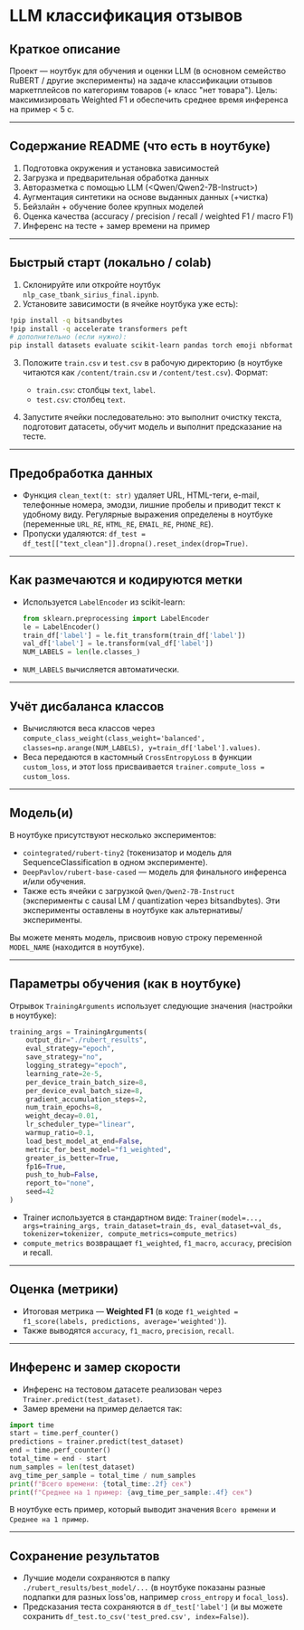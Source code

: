 # LLM классификация отзывов

## Краткое описание

Проект — ноутбук для обучения и оценки LLM (в основном семейство RuBERT / другие эксперименты) на задаче классификации отзывов маркетплейсов по категориям товаров (+ класс "нет товара"). Цель: максимизировать Weighted F1 и обеспечить среднее время инференса на пример < 5 с.

---

## Содержание README (что есть в ноутбуке)

1. Подготовка окружения и установка зависимостей
2. Загрузка и предварительная обработка данных
3. Авторазметка с помощью LLM (<Qwen/Qwen2-7B-Instruct>)
4. Аугментация синтетики на основе выданных данных (+чистка)
5. Бейзлайн + обучение более крупных моделей
6. Оценка качества (accuracy / precision / recall / weighted F1 / macro F1)
7. Инференс на тесте + замер времени на пример

---

## Быстрый старт (локально / colab)

1. Склонируйте или откройте ноутбук `nlp_case_tbank_sirius_final.ipynb`.
2. Установите зависимости (в ячейке ноутбука уже есть):

```bash
!pip install -q bitsandbytes
!pip install -q accelerate transformers peft
# дополнительно (если нужно):
pip install datasets evaluate scikit-learn pandas torch emoji nbformat
```

3. Положите `train.csv` и `test.csv` в рабочую директорию (в ноутбуке читаются как `/content/train.csv` и `/content/test.csv`). Формат:

   * `train.csv`: столбцы `text`, `label`.
   * `test.csv`: столбец `text`.

4. Запустите ячейки последовательно: это выполнит очистку текста, подготовит датасеты, обучит модель и выполнит предсказание на тесте.

---

## Предобработка данных

* Функция `clean_text(t: str)` удаляет URL, HTML-теги, e-mail, телефонные номера, эмодзи, лишние пробелы и приводит текст к удобному виду. Регулярные выражения определены в ноутбуке (переменные `URL_RE`, `HTML_RE`, `EMAIL_RE`, `PHONE_RE`).
* Пропуски удаляются: `df_test = df_test[["text_clean"]].dropna().reset_index(drop=True)`.

---

## Как размечаются и кодируются метки

* Используется `LabelEncoder` из scikit-learn:

  ```python
  from sklearn.preprocessing import LabelEncoder
  le = LabelEncoder()
  train_df['label'] = le.fit_transform(train_df['label'])
  val_df['label'] = le.transform(val_df['label'])
  NUM_LABELS = len(le.classes_)
  ```
* `NUM_LABELS` вычисляется автоматически.

---

## Учёт дисбаланса классов

* Вычисляются веса классов через `compute_class_weight(class_weight='balanced', classes=np.arange(NUM_LABELS), y=train_df['label'].values)`.
* Веса передаются в кастомный `CrossEntropyLoss` в функции `custom_loss`, и этот loss присваивается `trainer.compute_loss = custom_loss`.

---

## Модель(и)

В ноутбуке присутствуют несколько экспериментов:

* `cointegrated/rubert-tiny2` (токенизатор и модель для SequenceClassification в одном эксперименте).
* `DeepPavlov/rubert-base-cased` — модель для финального инференса и/или обучения.
* Также есть ячейки с загрузкой `Qwen/Qwen2-7B-Instruct` (эксперименты с causal LM / quantization через bitsandbytes). Эти эксперименты оставлены в ноутбуке как альтернативы/эксперименты.

Вы можете менять модель, присвоив новую строку переменной `MODEL_NAME` (находится в ноутбуке).

---

## Параметры обучения (как в ноутбуке)

Отрывок `TrainingArguments` использует следующие значения (настройки в ноутбуке):

```python
training_args = TrainingArguments(
    output_dir="./rubert_results",
    eval_strategy="epoch",
    save_strategy="no",
    logging_strategy="epoch",
    learning_rate=2e-5,
    per_device_train_batch_size=8,
    per_device_eval_batch_size=8,
    gradient_accumulation_steps=2,
    num_train_epochs=8,
    weight_decay=0.01,
    lr_scheduler_type="linear",
    warmup_ratio=0.1,
    load_best_model_at_end=False,
    metric_for_best_model="f1_weighted",
    greater_is_better=True,
    fp16=True,
    push_to_hub=False,
    report_to="none",
    seed=42
)
```

* Trainer используется в стандартном виде: `Trainer(model=..., args=training_args, train_dataset=train_ds, eval_dataset=val_ds, tokenizer=tokenizer, compute_metrics=compute_metrics)`
* `compute_metrics` возвращает `f1_weighted`, `f1_macro`, `accuracy`, precision и recall.

---

## Оценка (метрики)

* Итоговая метрика — **Weighted F1** (в коде `f1_weighted = f1_score(labels, predictions, average='weighted')`).
* Также выводятся `accuracy`, `f1_macro`, `precision`, `recall`.

---

## Инференс и замер скорости

* Инференс на тестовом датасете реализован через `Trainer.predict(test_dataset)`.
* Замер времени на пример делается так:

```python
import time
start = time.perf_counter()
predictions = trainer.predict(test_dataset)
end = time.perf_counter()
total_time = end - start
num_samples = len(test_dataset)
avg_time_per_sample = total_time / num_samples
print(f"Всего времени: {total_time:.2f} сек")
print(f"Среднее на 1 пример: {avg_time_per_sample:.4f} сек")
```

В ноутбуке есть пример, который выводит значения `Всего времени` и `Среднее на 1 пример`.

---

## Сохранение результатов

* Лучшие модели сохраняются в папку `./rubert_results/best_model/...` (в ноутбуке показаны разные подпапки для разных loss'ов, например `cross_entropy` и `focal_loss`).
* Предсказания теста сохраняются в `df_test['label']` (и вы можете сохранить `df_test.to_csv('test_pred.csv', index=False)`).
